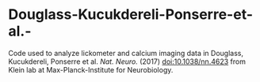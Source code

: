 # Douglass-Kucukdereli-Ponserre-et-al.-
Code used to analyze lickometer and calcium imaging data in Douglass, Kucukdereli, Ponserre et al. *Nat. Neuro.* (2017) <doi:10.1038/nn.4623> from Klein lab at Max-Planck-Institute for Neurobiology.
